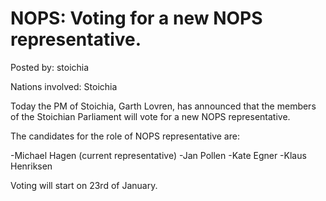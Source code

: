 # NOPS: Voting for a new NOPS representative.

Posted by: stoichia

Nations involved: Stoichia

Today the PM of Stoichia, Garth Lovren, has announced that the members of the Stoichian Parliament will vote for a new NOPS representative.

The candidates for the role of NOPS representative are:

-Michael Hagen (current representative)
-Jan Pollen
-Kate Egner
-Klaus Henriksen

Voting will start on 23rd of January.